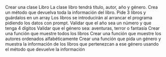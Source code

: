 Crear una clase Libro
La clase libro tendrá título, autor, año y género.
Crea un método que devuelva toda la información del libro.
Pide 3 libros y guárdalos en un array
Los libros se introducirán al arrancar el programa pidiendo los datos con prompt.
Validar que el año sea un número y que tenga 4 dígitos
Validar que el género sea: aventuras, terror o fantasía
Crear una función que muestre todos los libros
Crear una función que muestre los autores ordenados alfabéticamente
Crear una función que pida un género y muestra la información
de los libros que pertenezcan a ese género usando el método
que devuelve la información